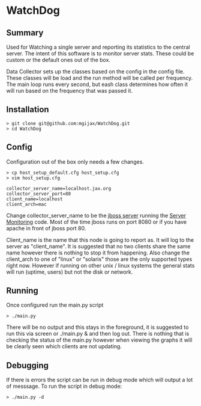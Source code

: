 # WatchDog

## Summary
Used for Watching a single server and reporting its statistics to the central server. The intent of this software is to monitor server stats. These could be custom or the default ones out of the box.

Data Collector sets up the classes based on the config in the config file. These classes will be load and the run method will be called per frequency. The main loop runs every second, but eash class determines how often it will run based on the frequency that was passed it.

## Installation

```
> git clone git@github.com:mgijax/WatchDog.git
> cd WatchDog
```

## Config

Configuration out of the box only needs a few changes.

```
> cp host_setup_default.cfg host_setup.cfg
> vim host_setup.cfg

collector_server_name=localhost.jax.org
collector_server_port=80
client_name=localhost
client_arch=mac
```
Change collector_server_name to be the <a href="https://github.com/mgijax/wildfly-8.2.0-servermonitoring">jboss server</a> running the <a href="https://github.com/mgijax/ServerMonitoring">Server Monitoring</a> code. Most of the time jboss runs on port 8080 or if you have apache in front of jboss port 80.

Client_name is the name that this node is going to report as. It will log to the server as "client_name". It is suggested that no two clients share the same name however there is nothing to stop it from happening. Also change the client_arch to one of "linux" or "solaris" those are the only supported types right now. However if running on other unix / linux systems the general stats will run (uptime, users) but not the disk or network.

## Running

Once configured run the main.py script

```
> ./main.py
```

There will be no output and this stays in the foreground, it is suggested to run this via screen or ./main.py & and then log out. There is nothing that is checking the status of the main.py however when viewing the graphs it will be clearly seen which clients are not updating.

## Debugging

If there is errors the script can be run in debug mode which will output a lot of messsage. To run the script in debug mode:

```
> ./main.py -d
```

